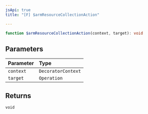 ```yaml
---
jsApi: true
title: "[F] $armResourceCollectionAction"

---
```

```ts
function $armResourceCollectionAction(context, target): void
```

## Parameters

| Parameter | Type |
| :------ | :------ |
| `context` | `DecoratorContext` |
| `target` | `Operation` |

## Returns

`void`
